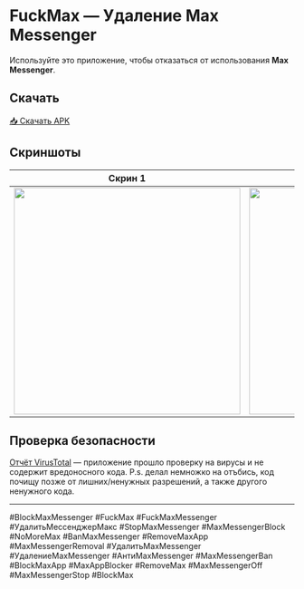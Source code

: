 # FuckMax — Удаление Max Messenger

Используйте это приложение, чтобы отказаться от использования **Max Messenger**.

## Скачать

[📥 Скачать APK](https://0xcds4r.github.io/FuckMax)

## Скриншоты

| Скрин 1 | Скрин 2 |
|---|---|
| <img src="https://github.com/user-attachments/assets/ae45f6c6-2d57-4a13-9032-5fdea7f5d052" width="400" /> | <img src="https://github.com/user-attachments/assets/ee63c631-0293-45b5-84fc-683fac53ccf9" width="400" /> |


## Проверка безопасности

[Отчёт VirusTotal](https://www.virustotal.com/gui/file/df7e77910f3dd44663499842176fa93ac07c09d025507cae4aacc4870916163d?nocache=1) — приложение прошло проверку на вирусы и не содержит вредоносного кода.
P.s. делал немножко на отъбись, код почищу позже от лишних/ненужных разрешений, а также другого ненужного кода.

---

#BlockMaxMessenger #FuckMax #FuckMaxMessenger #УдалитьМессенджерМакс #StopMaxMessenger #MaxMessengerBlock #NoMoreMax #BanMaxMessenger #RemoveMaxApp #MaxMessengerRemoval #УдалитьMaxMessenger #УдалениеMaxMessenger #АнтиMaxMessenger #MaxMessengerBan #BlockMaxApp #MaxAppBlocker #RemoveMax #MaxMessengerOff #MaxMessengerStop #BlockMax
